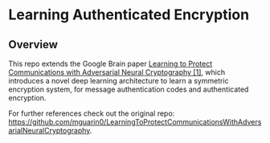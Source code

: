 # Learning Authenticated Encryption

## Overview
This repo extends the Google Brain paper [Learning to Protect Communications with Adversarial Neural Cryptography [1]](https://arxiv.org/pdf/1610.06918.pdf), which introduces a novel deep learning architecture to learn a symmetric encryption system, for message authentication codes and authenticated encryption.

For further references check out the original repo: https://github.com/mguarin0/LearningToProtectCommunicationsWithAdversarialNeuralCryptography.